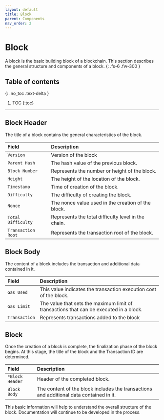 ```yaml
---
layout: default
title: Block
parent: Components
nav_order: 2
---
```


# Block
A block is the basic building block of a blockchain. This section describes the general structure and components of a block.
{: .fs-6 .fw-300 }

## Table of contents
{: .no_toc .text-delta }

1. TOC
{:toc}

---

## Block Header
The title of a block contains the general characteristics of the block.

| Field            | Description                                           |
| :--------------- | :---------------------------------------------------- |
| `Version`        | Version of the block                                  |
| `Parent Hash`    | The hash value of the previous block.                 |
| `Block Number`   | Represents the number or height of the block.         |
| `Height`         | The height of the location of the block.              |
| `Timestamp`      | Time of creation of the block.                        |
| `Difficulty`     | The difficulty of creating the block.                 |
| `Nonce`          | The nonce value used in the creation of the block.    |
| `Total Difficulty` | Represents the total difficulty level in the chain. |
| `Transaction Root` | Represents the transaction root of the block.       |

## Block Body
The content of a block includes the transaction and additional data contained in it. 

| Field            | Description                                           |
| :--------------- | :---------------------------------------------------- |
| `Gas Used`      |  This value indicates the transaction execution cost of the block.             |
| `Gas Limit`      | The value that sets the maximum limit of transactions that can be executed in a block.  |
| `Transaction`    | Represents transactions added to the block            |

## Block
Once the creation of a block is complete, the finalization phase of the block begins. At this stage, the title of the block and the Transaction ID are determined.

| Field            | Description                                           |
| :--------------- | :---------------------------------------------------- |
| `*Block Header`  | Header of the completed block.                         |
| `Block Body`     | The content of the block includes the transactions and additional data contained in it. |

This basic information will help to understand the overall structure of the block. Documentation will continue to be developed in the process.
